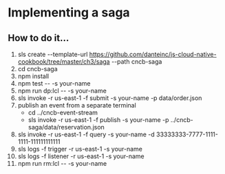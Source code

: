 # Implementing a saga

## How to do it...
1. sls create --template-url https://github.com/danteinc/js-cloud-native-cookbook/tree/master/ch3/saga --path cncb-saga
2. cd cncb-saga
3. npm install
4. npm test -- -s your-name
5. npm run dp:lcl -- -s your-name
6. sls invoke -r us-east-1 -f submit -s your-name -p data/order.json
7. publish an event from a separate terminal
   * cd ../cncb-event-stream
   * sls invoke -r us-east-1 -f publish -s your-name -p ../cncb-saga/data/reservation.json
8. sls invoke -r us-east-1 -f query -s your-name -d 33333333-7777-1111-1111-111111111111
9. sls logs -f trigger -r us-east-1 -s your-name
10. sls logs -f listener -r us-east-1 -s your-name
11. npm run rm:lcl -- -s your-name
